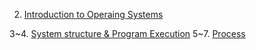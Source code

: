 2. [Introduction to Operaing Systems](https://blog.naver.com/jinju0405/222716661523)

3~4. [System structure & Program Execution](https://blog.naver.com/jinju0405/222716857470)
5~7. [Process](https://blog.naver.com/jinju0405/222717730082)